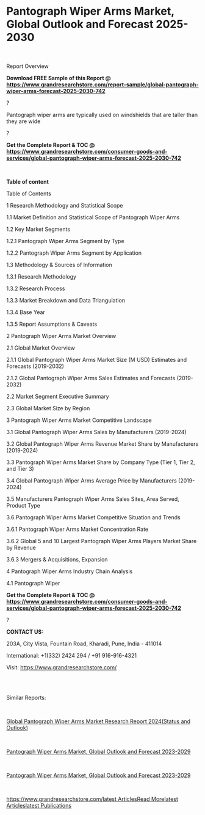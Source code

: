 <h1>Pantograph Wiper Arms Market, Global Outlook and Forecast 2025-2030</h1><br/><p>Report Overview</p>
 
 
 
 <div><b>Download FREE Sample of this Report @ <a href="https://www.grandresearchstore.com/report-sample/global-pantograph-wiper-arms-forecast-2025-2030-742">https://www.grandresearchstore.com/report-sample/global-pantograph-wiper-arms-forecast-2025-2030-742</a></b></div>
 
 
 
 <p>? </p>
 
 
 
 <p>Pantograph wiper arms are typically used on windshields that are taller than they are wide</p>
 
 
 
 <p>? </p>
 
 
 
 <div><b>Get the Complete Report & TOC @ <a href="https://www.grandresearchstore.com/consumer-goods-and-services/global-pantograph-wiper-arms-forecast-2025-2030-742">https://www.grandresearchstore.com/consumer-goods-and-services/global-pantograph-wiper-arms-forecast-2025-2030-742</a></b></div>
 
 
 
 <p><br />
 
 <b>Table of content</b></p>
 
 
 
 <p>Table of Contents<br />
 
 1 Research Methodology and Statistical Scope<br />
 
 1.1 Market Definition and Statistical Scope of Pantograph Wiper Arms<br />
 
 1.2 Key Market Segments<br />
 
 1.2.1 Pantograph Wiper Arms Segment by Type<br />
 
 1.2.2 Pantograph Wiper Arms Segment by Application<br />
 
 1.3 Methodology & Sources of Information<br />
 
 1.3.1 Research Methodology<br />
 
 1.3.2 Research Process<br />
 
 1.3.3 Market Breakdown and Data Triangulation<br />
 
 1.3.4 Base Year<br />
 
 1.3.5 Report Assumptions & Caveats<br />
 
 2 Pantograph Wiper Arms Market Overview<br />
 
 2.1 Global Market Overview<br />
 
 2.1.1 Global Pantograph Wiper Arms Market Size (M USD) Estimates and Forecasts (2019-2032)<br />
 
 2.1.2 Global Pantograph Wiper Arms Sales Estimates and Forecasts (2019-2032)<br />
 
 2.2 Market Segment Executive Summary<br />
 
 2.3 Global Market Size by Region<br />
 
 3 Pantograph Wiper Arms Market Competitive Landscape<br />
 
 3.1 Global Pantograph Wiper Arms Sales by Manufacturers (2019-2024)<br />
 
 3.2 Global Pantograph Wiper Arms Revenue Market Share by Manufacturers (2019-2024)<br />
 
 3.3 Pantograph Wiper Arms Market Share by Company Type (Tier 1, Tier 2, and Tier 3)<br />
 
 3.4 Global Pantograph Wiper Arms Average Price by Manufacturers (2019-2024)<br />
 
 3.5 Manufacturers Pantograph Wiper Arms Sales Sites, Area Served, Product Type<br />
 
 3.6 Pantograph Wiper Arms Market Competitive Situation and Trends<br />
 
 3.6.1 Pantograph Wiper Arms Market Concentration Rate<br />
 
 3.6.2 Global 5 and 10 Largest Pantograph Wiper Arms Players Market Share by Revenue<br />
 
 3.6.3 Mergers & Acquisitions, Expansion<br />
 
 4 Pantograph Wiper Arms Industry Chain Analysis<br />
 
 4.1 Pantograph Wiper</p>
 
 
 
 <div><b>Get the Complete Report & TOC @ <a href="https://www.grandresearchstore.com/consumer-goods-and-services/global-pantograph-wiper-arms-forecast-2025-2030-742">https://www.grandresearchstore.com/consumer-goods-and-services/global-pantograph-wiper-arms-forecast-2025-2030-742</a></b></div>
 
 
 
 <p>? </p>
 
 
 
 <p><b>CONTACT US:</b><br />
 
 203A, City Vista, Fountain Road, Kharadi, Pune, India - 411014<br />
 
 International: +1(332) 2424 294 / +91 916-916-4321<br />
 
 Visit: <a href="https://www.grandresearchstore.com/">https://www.grandresearchstore.com/</a><br />
 
 <br />
 
 <br />
 
 Similar Reports:<br />
 
 <br />
 
 <a href="https://www.grandresearchstore.com/consumer-goods-and-services/global-pantograph-wiper-arms-2024-233">Global Pantograph Wiper Arms Market Research Report 2024(Status and Outlook)</a><br />
 
 <br />
 
 <a href="https://www.grandresearchstore.com/consumer-goods-and-services/global-pantograph-wiper-arms-forecast-2023-2029-388">Pantograph Wiper Arms Market, Global Outlook and Forecast 2023-2029</a><br />
 
 <br />
 
 <a href="https://www.grandresearchstore.com/consumer-goods-and-services/global-pantograph-wiper-arms-forecast-2023-2029-734">Pantograph Wiper Arms Market, Global Outlook and Forecast 2023-2029</a><br />
 
 <br />
 
 <a href="https://gyeongbokgung.com">https://www.grandresearchstore.com/</a><a href="https://hallyeomaritime.com">latest Articles</a><a href="https://jingwansa.com">Read More</a><a href="https://nguoiviet.jp/">latest Articles</a><a href="https://www.intelmarketresearch.com/">latest Publications</a></p>